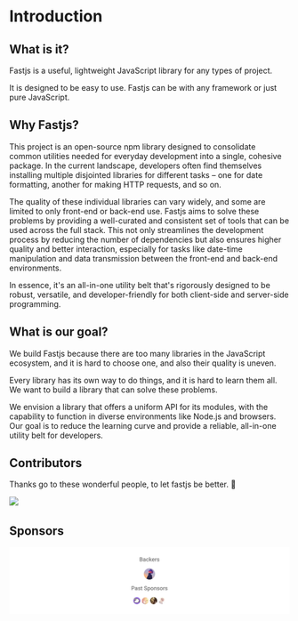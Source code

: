 # Introduction

## What is it?

Fastjs is a useful, lightweight JavaScript library for any types of project.

It is designed to be easy to use. Fastjs can be with any framework or just pure JavaScript.

## Why Fastjs?

This project is an open-source npm library designed to consolidate common utilities needed for everyday development into a single, cohesive package. In the current landscape, developers often find themselves installing multiple disjointed libraries for different tasks – one for date formatting, another for making HTTP requests, and so on.

The quality of these individual libraries can vary widely, and some are limited to only front-end or back-end use. Fastjs aims to solve these problems by providing a well-curated and consistent set of tools that can be used across the full stack. This not only streamlines the development process by reducing the number of dependencies but also ensures higher quality and better interaction, especially for tasks like date-time manipulation and data transmission between the front-end and back-end environments.

In essence, it's an all-in-one utility belt that's rigorously designed to be robust, versatile, and developer-friendly for both client-side and server-side programming.

## What is our goal?

We build Fastjs because there are too many libraries in the JavaScript ecosystem,
and it is hard to choose one, and also their quality is uneven.

Every library has its own way to do things, and it is hard to learn them all.
We want to build a library that can solve these problems.

We envision a library that offers a uniform API for its modules,
with the capability to function in diverse environments like Node.js and browsers.
Our goal is to reduce the learning curve and provide a reliable, all-in-one utility belt for developers.

## Contributors

Thanks go to these wonderful people, to let fastjs be better. 🙌

<a href="https://github.com/fastjs-team/core/graphs/contributors">
  <img src="https://contrib.rocks/image?repo=fastjs-team/core" />
</a>

## Sponsors

<div align="center">
  <img src="https://raw.githubusercontent.com/xiaodong2008/sponsors/main/sponsors.svg" />
</div>